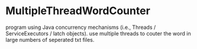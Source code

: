 # MultipleThreadWordCounter
program using Java concurrency mechanisms (i.e., Threads / ServiceExecutors / latch objects).
use multiple threads to couter the word in large numbers of seperated txt files.
